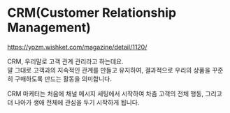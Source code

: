 # CRM(Customer Relationship Management)

https://yozm.wishket.com/magazine/detail/1120/

CRM, 우리말로 고객 관계 관리라고 하는데요.  
말 그대로 고객과의 지속적인 관계를 만들고 유지하여, 결과적으로 우리의 상품을 꾸준히 구매하도록 만드는 활동을 의미합니다.

CRM 마케터는 처음에 채널 메시지 세팅에서 시작하여 차츰 고객의 전체 행동, 그리고 더 나아가 생애 전체에 관심을 두기 시작하게 됩니다.
